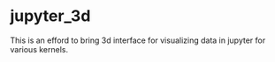 # jupyter_3d

This is an efford to bring 3d interface for visualizing data in jupyter for various kernels. 
